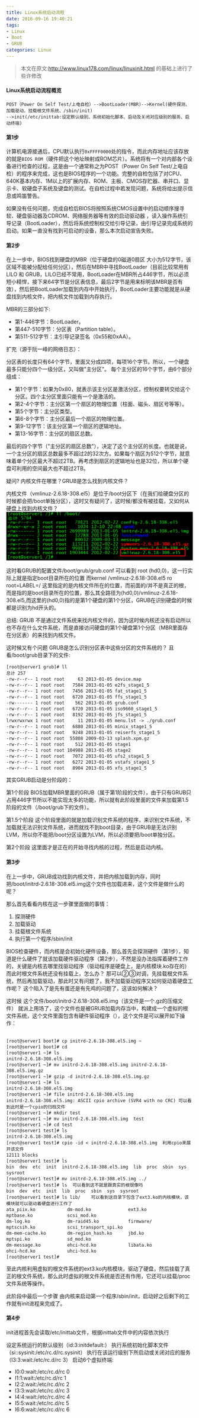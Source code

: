 ```yaml
---
title: Linux系统启动流程
date: 2016-09-16 19:40:21
tags: 
- Linux
- Boot
- GRUB
categories: Linux
---
```

>本文在原文:http://www.linux178.com/linux/linuxinit.html 的基础上进行了些许修改

#### Linux系统启动流程概览

```
POST（Power On Self Test/上电自检）-->BootLoader(MBR)-->Kernel(硬件探测、加载驱动、挂载根文件系统、/sbin/init)
-->init(/etc/inittab:设定默认级别、系统初始化脚本、启动及关闭对应级别的服务、启动终端)
```

#### 第1步

计算机电源接通后，CPU默认执行`0xFFFF0000`处的指令，而此内存地址应该存放的就是`BIOS ROM`（硬件把这个地址映射成ROM芯片）。系统将有一个对内部各个设备进行检查的过程，这是由一个通常称之为POST（Power On Self Test/上电自检）的程序来完成，这也是BIOS程序的一个功能。完整的自检包括了对CPU、640K基本内存、1M以上的扩展内存、ROM、主板、CMOS存贮器、串并口、显示卡、软硬盘子系统及键盘的测试。在自检过程中若发现问题，系统将给出提示信息或鸣笛警告。

如果没有任何问题，完成自检后BIOS将按照系统CMOS设置中的启动顺序搜寻软、硬盘驱动器及CDROM、网络服务器等有效的启动驱动器 ，读入操作系统引导记录（BootLoader），然后将系统控制权交给引导记录，由引导记录完成系统的启动。如果一直没有找到可启动的设备，那么本次启动宣告失败。

#### 第2步

在上一步中，BIOS找到硬盘的MBR（位于硬盘的0磁道0扇区 大小为512字节，该区域不能被分配给任何分区），然后在MBR中寻找BootLoader（目前比较常用有LILO 和 GRUB，LILO已经不常用，BootLoader在MBR所占446字节，所以必须短小精悍，接下来64字节是分区表信息，最后2字节是用来标明该MBR是否有效），然后把BootLoader加载到内存中开始执行，BootLoader主要功能就是从硬盘找到内核文件，把内核文件加载到内存执行。

MBR的三部分如下:

- 第1-446字节：BootLoader。
- 第447-510字节：分区表（Partition table）。
- 第511-512字节：主引导记录签名（0x55和0xAA）。

扩充（源于阮一峰的网络日志）：

分区表的长度只有64个字节，里面又分成四项，每项16个字节。所以，一个硬盘最多只能分四个一级分区，又叫做"主分区"。
每个主分区的16个字节，由6个部分组成：

- 第1个字节：如果为0x80，就表示该主分区是激活分区，控制权要转交给这个分区。四个主分区里面只能有一个是激活的。
- 第2-4个字节：主分区第一个扇区的物理位置（柱面、磁头、扇区号等等）。
- 第5个字节：主分区类型。
- 第6-8个字节：主分区最后一个扇区的物理位置。
- 第9-12字节：该主分区第一个扇区的逻辑地址。
- 第13-16字节：主分区的扇区总数。

最后的四个字节（"主分区的扇区总数"），决定了这个主分区的长度。也就是说，一个主分区的扇区总数最多不超过2的32次方。如果每个扇区为512个字节，就意味着单个分区最大不超过2TB。再考虑到扇区的逻辑地址也是32位，所以单个硬盘可利用的空间最大也不超过2TB。

疑问? 内核文件在哪里？GRUB是怎么找到内核文件？

内核文件（vmlinuz-2.6.18-308.el5）是位于/boot分区下（在我们给硬盘分区的时候都会把/boot单独分区），这时又有疑问了，这时候/都没有被挂载，又如何从硬盘上找到内核文件？
![](/images/linux/how-linux-start-0.png)

这时看GRUB的配置文件/boot/grub/grub.conf 可以看到 root (hd0,0)，这一行实际上就是指定boot目录所在的位置
而kernel /vmlinuz-2.6.18-308.el5 ro root=LABEL=/ 这里指定的是内核文件所在的位置，而前面的/并不是真正的根，而是指的是boot目录所在的位置，那么其全路径为(hd0,0)/vmlinuz-2.6.18-308.el5,而这里的(hd0,0)指的是第1个硬盘的第1个分区，GRUB在识别硬盘的时候都是识别为hd开头的。

总结: GRUB 不是通过文件系统来找内核文件的，因为这时候内核还没有启动所以也不存在什么文件系统，而是直接访问硬盘的第1个硬盘第1个分区（MBR里面存在分区表）的来找到内核文件。

这时候又有个问题 GRUB是怎么识别分区表中这些分区的文件系统的？ 且看/boot/grub目录下的文件:

```shell
[root@server1 grub]# ll
总计 257
-rw-r--r-- 1 root root     63 2013-01-05 device.map
-rw-r--r-- 1 root root   7584 2013-01-05 e2fs_stage1_5
-rw-r--r-- 1 root root   7456 2013-01-05 fat_stage1_5
-rw-r--r-- 1 root root   6720 2013-01-05 ffs_stage1_5
-rw------- 1 root root    562 2013-01-05 grub.conf
-rw-r--r-- 1 root root   6720 2013-01-05 iso9660_stage1_5
-rw-r--r-- 1 root root   8192 2013-01-05 jfs_stage1_5
lrwxrwxrwx 1 root root     11 2013-01-05 menu.lst -> ./grub.conf
-rw-r--r-- 1 root root   6880 2013-01-05 minix_stage1_5
-rw-r--r-- 1 root root   9248 2013-01-05 reiserfs_stage1_5
-rw-r--r-- 1 root root  55808 2009-03-13 splash.xpm.gz
-rw-r--r-- 1 root root    512 2013-01-05 stage1
-rw-r--r-- 1 root root 104988 2013-01-05 stage2
-rw-r--r-- 1 root root   7072 2013-01-05 ufs2_stage1_5
-rw-r--r-- 1 root root   6272 2013-01-05 vstafs_stage1_5
-rw-r--r-- 1 root root   8904 2013-01-05 xfs_stage1_5
```

其实GRUB启动是分阶段的：

第1个阶段  BIOS加载MBR里面的GRUB（属于第1阶段的文件），由于只有GRUB只占用446字节所以不能实现太多的功能，所以就有此阶段里面的文件来加载第1.5阶段的文件（/boot/grub下的文件）。

第1.5个阶段 这个阶段里面的就是加载识别文件系统的程序，来识别文件系统，不加载就无法识别文件系统，进而就找不到boot目录，由于GRUB是无法识别LVM，所以你不能把/boot分区设置为LVM，所以必须要把/boot单独分区。

第2个阶段 这里面才是正在的开始寻找内核的过程，然后是启动内核。

#### 第3步

在上一步中，GRUB成功找到内核文件，并把内核加载到内存，同时把/boot/initrd-2.6.18-308.el5.img这个文件也加载进来，这个文件是做什么的呢？

那么首先看看内核在这一步骤里面做的事情：

1. 探测硬件
2. 加载驱动
3. 挂载根文件系统
4. 执行第一个程序/sbin/init

BIOS检查硬件，而内核是会初始化硬件设备，那么首先会探测硬件（第1步），知道是什么硬件了就该加载硬件驱动程序（第2步），不然是没办法指挥着硬件工作的，关键是内核去哪里找驱动程序（驱动程序是硬盘上，是内核模块.ko存在的）而此时根文件系统还没有挂载上，怎么办？ 那可以②③对调，先挂载根文件系统，然后再加载驱动，那此时又有问题了，我不加载驱动程序又如何驱动着硬盘工作呢？ 这个陷入了是先有蛋还是有先鸡的问题了，这该如何解决？

这时候 这个文件/boot/initrd-2.6.18-308.el5.img（该文件是一个.gz的压缩文件） 就派上用场了，这个文件也是被GRUB加载内存当中，构建成一个虚拟的根文件系统，这个文件里面包含有硬件驱动程序（），这个文件是可以展开如下操作：

```shell

[root@server1 boot]# cp initrd-2.6.18-308.el5.img ~
[root@server1 boot]# cd
[root@server1 ~]# ls
initrd-2.6.18-308.el5.img
[root@server1 ~]# mv initrd-2.6.18-308.el5.img initrd-2.6.18-308.el5.img.gz
[root@server1 ~]# gzip -d initrd-2.6.18-308.el5.img.gz
[root@server1 ~]# ls
initrd-2.6.18-308.el5.img
[root@server1 ~]# file initrd-2.6.18-308.el5.img
initrd-2.6.18-308.el5.img: ASCII cpio archive (SVR4 with no CRC) 可以看到此时是一个cpio的归档文件
[root@server1 ~]# mkdir test
[root@server1 ~]# mv initrd-2.6.18-308.el5.img  test
[root@server1 ~]# cd test
[root@server1 test]# ls
initrd-2.6.18-308.el5.img
[root@server1 test]# cpio -id < initrd-2.6.18-308.el5.img  利用cpio来展开该文件
12111 blocks
[root@server1 test]# ls
bin  dev  etc  init  initrd-2.6.18-308.el5.img  lib  proc  sbin  sys  sysroot
[root@server1 test]# mv initrd-2.6.18-308.el5.img ../
[root@server1 test]# ls  可以看到这不就是跟真实的根很像吗
bin  dev  etc  init  lib  proc  sbin  sys  sysroot
[root@server1 test]# ls lib/    可以看到这目录下包含了ext3.ko的内核模块，该模块就可以驱动着硬盘进行工作了
ata_piix.ko            dm-mod.ko              ext3.ko                mptbase.ko             scsi_mod.ko
dm-log.ko              dm-raid45.ko           firmware/              mptscsih.ko            scsi_transport_spi.ko
dm-mem-cache.ko        dm-region_hash.ko      jbd.ko                 mptspi.ko              sd_mod.ko
dm-message.ko          ehci-hcd.ko            libata.ko              ohci-hcd.ko            uhci-hcd.ko
[root@server1 test]#
```
至此内核利用虚拟的根文件系统的ext3.ko内核模块，驱动了硬盘，然后挂载了真正的根文件系统，那么此时虚拟的根文件系统是否还有作用，它还可以挂载/proc文件系统等操作。

此阶段中最后一个步骤 由内核来启动第一个程序/sbin/init，启动好之后剩下的工作就有init进程来完成了。

#### 第4步

init进程首先会读取/etc/inittab文件，根据inittab文件中的内容依次执行

设定系统运行的默认级别（id:3:initdefault:）
执行系统初始化脚本文件（si::sysinit:/etc/rc.d/rc.sysinit）
执行在该运行级别下所启动或关闭对应的服务（l3:3:wait:/etc/rc.d/rc 3）
启动6个虚拟终端:
     
- l0:0:wait:/etc/rc.d/rc 0
- l1:1:wait:/etc/rc.d/rc 1
- l2:2:wait:/etc/rc.d/rc 2
- l3:3:wait:/etc/rc.d/rc 3
- l4:4:wait:/etc/rc.d/rc 4
- l5:5:wait:/etc/rc.d/rc 5
- l6:6:wait:/etc/rc.d/rc 6